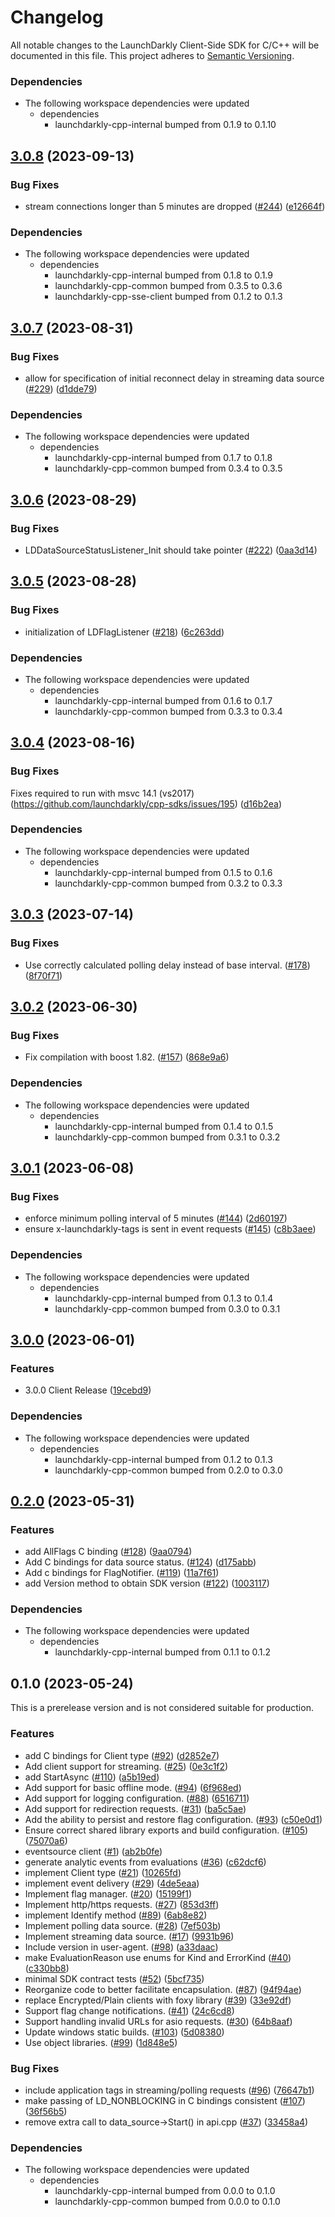 # Changelog

All notable changes to the LaunchDarkly Client-Side SDK for C/C++ will be documented in this file. This project adheres to [Semantic Versioning](https://semver.org).

### Dependencies

* The following workspace dependencies were updated
  * dependencies
    * launchdarkly-cpp-internal bumped from 0.1.9 to 0.1.10

## [3.0.8](https://github.com/launchdarkly/cpp-sdks/compare/launchdarkly-cpp-client-v3.0.7...launchdarkly-cpp-client-v3.0.8) (2023-09-13)


### Bug Fixes

* stream connections longer than 5 minutes are dropped  ([#244](https://github.com/launchdarkly/cpp-sdks/issues/244)) ([e12664f](https://github.com/launchdarkly/cpp-sdks/commit/e12664f830c84c17242fe9f032d570796555f3d1))


### Dependencies

* The following workspace dependencies were updated
  * dependencies
    * launchdarkly-cpp-internal bumped from 0.1.8 to 0.1.9
    * launchdarkly-cpp-common bumped from 0.3.5 to 0.3.6
    * launchdarkly-cpp-sse-client bumped from 0.1.2 to 0.1.3

## [3.0.7](https://github.com/launchdarkly/cpp-sdks/compare/launchdarkly-cpp-client-v3.0.6...launchdarkly-cpp-client-v3.0.7) (2023-08-31)


### Bug Fixes

* allow for specification of initial reconnect delay in streaming data source ([#229](https://github.com/launchdarkly/cpp-sdks/issues/229)) ([d1dde79](https://github.com/launchdarkly/cpp-sdks/commit/d1dde79fde80cc32e19cf384140e138ce64ca02b))


### Dependencies

* The following workspace dependencies were updated
  * dependencies
    * launchdarkly-cpp-internal bumped from 0.1.7 to 0.1.8
    * launchdarkly-cpp-common bumped from 0.3.4 to 0.3.5

## [3.0.6](https://github.com/launchdarkly/cpp-sdks/compare/launchdarkly-cpp-client-v3.0.5...launchdarkly-cpp-client-v3.0.6) (2023-08-29)


### Bug Fixes

* LDDataSourceStatusListener_Init should take pointer ([#222](https://github.com/launchdarkly/cpp-sdks/issues/222)) ([0aa3d14](https://github.com/launchdarkly/cpp-sdks/commit/0aa3d1442cbfea3cc32d2ec981590137f0284a46))

## [3.0.5](https://github.com/launchdarkly/cpp-sdks/compare/launchdarkly-cpp-client-v3.0.4...launchdarkly-cpp-client-v3.0.5) (2023-08-28)


### Bug Fixes

* initialization of LDFlagListener  ([#218](https://github.com/launchdarkly/cpp-sdks/issues/218)) ([6c263dd](https://github.com/launchdarkly/cpp-sdks/commit/6c263dd9110e4da188a56cabc54f783190e1114c))


### Dependencies

* The following workspace dependencies were updated
  * dependencies
    * launchdarkly-cpp-internal bumped from 0.1.6 to 0.1.7
    * launchdarkly-cpp-common bumped from 0.3.3 to 0.3.4

## [3.0.4](https://github.com/launchdarkly/cpp-sdks/compare/launchdarkly-cpp-client-v3.0.3...launchdarkly-cpp-client-v3.0.4) (2023-08-16)

### Bug Fixes
Fixes required to run with msvc 14.1 (vs2017) (https://github.com/launchdarkly/cpp-sdks/issues/195) ([d16b2ea](https://github.com/launchdarkly/cpp-sdks/commit/d16b2ea1131b2a99efcec99b96c90b9384c33dc7))

### Dependencies

* The following workspace dependencies were updated
  * dependencies
    * launchdarkly-cpp-internal bumped from 0.1.5 to 0.1.6
    * launchdarkly-cpp-common bumped from 0.3.2 to 0.3.3

## [3.0.3](https://github.com/launchdarkly/cpp-sdks/compare/launchdarkly-cpp-client-v3.0.2...launchdarkly-cpp-client-v3.0.3) (2023-07-14)


### Bug Fixes

* Use correctly calculated polling delay instead of base interval. ([#178](https://github.com/launchdarkly/cpp-sdks/issues/178)) ([8f70f71](https://github.com/launchdarkly/cpp-sdks/commit/8f70f71a893f5a341380691d4896daf43bca271d))

## [3.0.2](https://github.com/launchdarkly/cpp-sdks/compare/launchdarkly-cpp-client-v3.0.1...launchdarkly-cpp-client-v3.0.2) (2023-06-30)


### Bug Fixes

* Fix compilation with boost 1.82. ([#157](https://github.com/launchdarkly/cpp-sdks/issues/157)) ([868e9a6](https://github.com/launchdarkly/cpp-sdks/commit/868e9a647487fa78b3316d2d8f6b2c6728903b48))


### Dependencies

* The following workspace dependencies were updated
  * dependencies
    * launchdarkly-cpp-internal bumped from 0.1.4 to 0.1.5
    * launchdarkly-cpp-common bumped from 0.3.1 to 0.3.2

## [3.0.1](https://github.com/launchdarkly/cpp-sdks/compare/launchdarkly-cpp-client-v3.0.0...launchdarkly-cpp-client-v3.0.1) (2023-06-08)


### Bug Fixes

* enforce minimum polling interval of 5 minutes ([#144](https://github.com/launchdarkly/cpp-sdks/issues/144)) ([2d60197](https://github.com/launchdarkly/cpp-sdks/commit/2d60197a72624b40088c0cac22d2dda0f30dd7ac))
* ensure x-launchdarkly-tags is sent in event requests ([#145](https://github.com/launchdarkly/cpp-sdks/issues/145)) ([c8b3aee](https://github.com/launchdarkly/cpp-sdks/commit/c8b3aee72b1ca3d33a7f614822c23f2fee6a093a))


### Dependencies

* The following workspace dependencies were updated
  * dependencies
    * launchdarkly-cpp-internal bumped from 0.1.3 to 0.1.4
    * launchdarkly-cpp-common bumped from 0.3.0 to 0.3.1

## [3.0.0](https://github.com/launchdarkly/cpp-sdks/compare/launchdarkly-cpp-client-v0.2.0...launchdarkly-cpp-client-v3.0.0) (2023-06-01)


### Features

* 3.0.0 Client Release ([19cebd9](https://github.com/launchdarkly/cpp-sdks/commit/19cebd9a06fe515986d8199d45c009856ffd06de))


### Dependencies

* The following workspace dependencies were updated
  * dependencies
    * launchdarkly-cpp-internal bumped from 0.1.2 to 0.1.3
    * launchdarkly-cpp-common bumped from 0.2.0 to 0.3.0

## [0.2.0](https://github.com/launchdarkly/cpp-sdks/compare/launchdarkly-cpp-client-v0.1.0...launchdarkly-cpp-client-v0.2.0) (2023-05-31)


### Features

* add AllFlags C binding ([#128](https://github.com/launchdarkly/cpp-sdks/issues/128)) ([9aa0794](https://github.com/launchdarkly/cpp-sdks/commit/9aa07941c1c9d4184f8ff009fccb03db785320c3))
* Add C bindings for data source status. ([#124](https://github.com/launchdarkly/cpp-sdks/issues/124)) ([d175abb](https://github.com/launchdarkly/cpp-sdks/commit/d175abb26fdcdf28700315cdd7347dd1399cbe17))
* Add c bindings for FlagNotifier. ([#119](https://github.com/launchdarkly/cpp-sdks/issues/119)) ([11a7f61](https://github.com/launchdarkly/cpp-sdks/commit/11a7f61d56deb1ee10e73fad134efdb05887f86f))
* add Version method to obtain SDK version ([#122](https://github.com/launchdarkly/cpp-sdks/issues/122)) ([1003117](https://github.com/launchdarkly/cpp-sdks/commit/10031170b30f75fa7d182aab51a36ada5e126250))


### Dependencies

* The following workspace dependencies were updated
  * dependencies
    * launchdarkly-cpp-internal bumped from 0.1.1 to 0.1.2

## 0.1.0 (2023-05-24)

This is a prerelease version and is not considered suitable for production.

### Features

* add C bindings for Client type ([#92](https://github.com/launchdarkly/cpp-sdks/issues/92)) ([d2852e7](https://github.com/launchdarkly/cpp-sdks/commit/d2852e72708da72c90e949de8cfcb6f36ee78a23))
* Add client support for streaming. ([#25](https://github.com/launchdarkly/cpp-sdks/issues/25)) ([0e3c1f2](https://github.com/launchdarkly/cpp-sdks/commit/0e3c1f21dc1bf76451284e4e7f7f61cf1c503eb6))
* add StartAsync ([#110](https://github.com/launchdarkly/cpp-sdks/issues/110)) ([a5b19ed](https://github.com/launchdarkly/cpp-sdks/commit/a5b19edbc1690ce8b897a161d982391ff52785b4))
* Add support for basic offline mode. ([#94](https://github.com/launchdarkly/cpp-sdks/issues/94)) ([6f968ed](https://github.com/launchdarkly/cpp-sdks/commit/6f968ede4619cef2263e8bfb23b4e33055952f05))
* Add support for logging configuration. ([#88](https://github.com/launchdarkly/cpp-sdks/issues/88)) ([6516711](https://github.com/launchdarkly/cpp-sdks/commit/651671100570a46135ed37219e2b6b55e2311b42))
* Add support for redirection requests. ([#31](https://github.com/launchdarkly/cpp-sdks/issues/31)) ([ba5c5ae](https://github.com/launchdarkly/cpp-sdks/commit/ba5c5aebe45b5e6bab4fff9b859d83ad2bb58afa))
* Add the ability to persist and restore flag configuration. ([#93](https://github.com/launchdarkly/cpp-sdks/issues/93)) ([c50e0d1](https://github.com/launchdarkly/cpp-sdks/commit/c50e0d15da0c449caade91df33c2a125298904cf))
* Ensure correct shared library exports and build configuration. ([#105](https://github.com/launchdarkly/cpp-sdks/issues/105)) ([75070a6](https://github.com/launchdarkly/cpp-sdks/commit/75070a6db8b2ec5f2103513f9efc8003a26b0079))
* eventsource client ([#1](https://github.com/launchdarkly/cpp-sdks/issues/1)) ([ab2b0fe](https://github.com/launchdarkly/cpp-sdks/commit/ab2b0feb50ef9f607d19c29ed2dd648f3c47b472))
* generate analytic events from evaluations ([#36](https://github.com/launchdarkly/cpp-sdks/issues/36)) ([c62dcf6](https://github.com/launchdarkly/cpp-sdks/commit/c62dcf69673ef2fcae2dc2f2d143cf0b0f15d076))
* implement Client type ([#21](https://github.com/launchdarkly/cpp-sdks/issues/21)) ([10265fd](https://github.com/launchdarkly/cpp-sdks/commit/10265fda24191172145f0f22e9f82321f2e3dc6b))
* implement event delivery  ([#29](https://github.com/launchdarkly/cpp-sdks/issues/29)) ([4de5eaa](https://github.com/launchdarkly/cpp-sdks/commit/4de5eaaccba0556c4990dceb501277472bab4385))
* Implement flag manager. ([#20](https://github.com/launchdarkly/cpp-sdks/issues/20)) ([15199f1](https://github.com/launchdarkly/cpp-sdks/commit/15199f111f30b06b99f4ce642d1a614d46b629d1))
* Implement http/https requests. ([#27](https://github.com/launchdarkly/cpp-sdks/issues/27)) ([853d3ff](https://github.com/launchdarkly/cpp-sdks/commit/853d3ff5a4148a9d3ed933d2a23dc8609c75d36b))
* implement Identify method ([#89](https://github.com/launchdarkly/cpp-sdks/issues/89)) ([6ab8e82](https://github.com/launchdarkly/cpp-sdks/commit/6ab8e82522ae9eadb4a6c0db60b4d867da34c472))
* Implement polling data source. ([#28](https://github.com/launchdarkly/cpp-sdks/issues/28)) ([7ef503b](https://github.com/launchdarkly/cpp-sdks/commit/7ef503bdcafcf203e63f8faf8431f0baf019c2ee))
* Implement streaming data source. ([#17](https://github.com/launchdarkly/cpp-sdks/issues/17)) ([9931b96](https://github.com/launchdarkly/cpp-sdks/commit/9931b96f73847d5a1b4456fd4f463d43dade5c1b))
* Include version in user-agent. ([#98](https://github.com/launchdarkly/cpp-sdks/issues/98)) ([a33daac](https://github.com/launchdarkly/cpp-sdks/commit/a33daac78b5e64c3419a4a97bf29b638b679784c))
* make EvaluationReason use enums for Kind and ErrorKind ([#40](https://github.com/launchdarkly/cpp-sdks/issues/40)) ([c330bb8](https://github.com/launchdarkly/cpp-sdks/commit/c330bb89907932bb4b8076a52be60756f84810a8))
* minimal SDK contract tests ([#52](https://github.com/launchdarkly/cpp-sdks/issues/52)) ([5bcf735](https://github.com/launchdarkly/cpp-sdks/commit/5bcf7359471ed71bba353d6bfdfc0205e83d8313))
* Reorganize code to better facilitate encapsulation. ([#87](https://github.com/launchdarkly/cpp-sdks/issues/87)) ([94f94ae](https://github.com/launchdarkly/cpp-sdks/commit/94f94aee4b8961a3001afd39f936e9c744fd9759))
* replace Encrypted/Plain clients with foxy library ([#39](https://github.com/launchdarkly/cpp-sdks/issues/39)) ([33e92df](https://github.com/launchdarkly/cpp-sdks/commit/33e92df2e970c607bead4a912fc737027750c8fb))
* Support flag change notifications. ([#41](https://github.com/launchdarkly/cpp-sdks/issues/41)) ([24c6cd8](https://github.com/launchdarkly/cpp-sdks/commit/24c6cd81cea678bdb6930600a919b1bc5a698c88))
* Support handling invalid URLs for asio requests. ([#30](https://github.com/launchdarkly/cpp-sdks/issues/30)) ([64b8aaf](https://github.com/launchdarkly/cpp-sdks/commit/64b8aafdbac07fbf2a82f1bb9fde762c63fd79e7))
* Update windows static builds. ([#103](https://github.com/launchdarkly/cpp-sdks/issues/103)) ([5d08380](https://github.com/launchdarkly/cpp-sdks/commit/5d0838099f7a99de49a604a9b5133325959705ff))
* Use object libraries. ([#99](https://github.com/launchdarkly/cpp-sdks/issues/99)) ([1d848e5](https://github.com/launchdarkly/cpp-sdks/commit/1d848e552def961a0468bfb6bab33cb1c4a86d3b))


### Bug Fixes

* include application tags in streaming/polling requests ([#96](https://github.com/launchdarkly/cpp-sdks/issues/96)) ([76647b1](https://github.com/launchdarkly/cpp-sdks/commit/76647b102d2800e7ca866b872d713cf2c3aea28b))
* make passing of LD_NONBLOCKING in C bindings consistent ([#107](https://github.com/launchdarkly/cpp-sdks/issues/107)) ([36f56b5](https://github.com/launchdarkly/cpp-sdks/commit/36f56b5057b465c2afffc212f078ffcd55d33757))
* remove extra call to data_source-&gt;Start() in api.cpp ([#37](https://github.com/launchdarkly/cpp-sdks/issues/37)) ([33458a4](https://github.com/launchdarkly/cpp-sdks/commit/33458a4f6f7558cca6c4bce721b3d70be5d524f5))


### Dependencies

* The following workspace dependencies were updated
  * dependencies
    * launchdarkly-cpp-internal bumped from 0.0.0 to 0.1.0
    * launchdarkly-cpp-common bumped from 0.0.0 to 0.1.0
